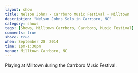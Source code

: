 ```yaml
---
layout: show
title: Nelson Johns - Carrboro Music Festival - Milltown
description: "Nelson Johns Solo in Carrboro, NC"
category: shows
tags: [Shows, Milltown Carrboro, Carrboro, Music Festival]
comments: true
share: true
when: September 28, 2014
time: 1pm-1:30pm
venue: Milltown Carrboro, NC
---
```


Playing at Milltown during the Carrboro Music Festival.
